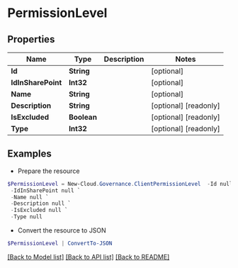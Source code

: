 # PermissionLevel
## Properties

Name | Type | Description | Notes
------------ | ------------- | ------------- | -------------
**Id** | **String** |  | [optional] 
**IdInSharePoint** | **Int32** |  | [optional] 
**Name** | **String** |  | [optional] 
**Description** | **String** |  | [optional] [readonly] 
**IsExcluded** | **Boolean** |  | [optional] [readonly] 
**Type** | **Int32** |  | [optional] [readonly] 

## Examples

- Prepare the resource
```powershell
$PermissionLevel = New-Cloud.Governance.ClientPermissionLevel  -Id null `
 -IdInSharePoint null `
 -Name null `
 -Description null `
 -IsExcluded null `
 -Type null
```

- Convert the resource to JSON
```powershell
$PermissionLevel | ConvertTo-JSON
```

[[Back to Model list]](../README.md#documentation-for-models) [[Back to API list]](../README.md#documentation-for-api-endpoints) [[Back to README]](../README.md)

